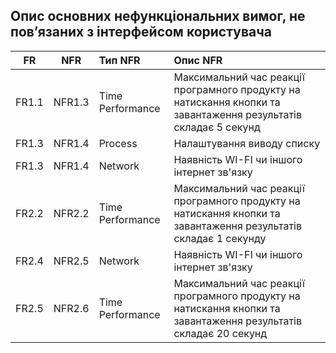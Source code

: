 ## Опис основних нефункціональних вимог, не пов’язаних з інтерфейсом користувача
|FR|NFR|Тип NFR|Опис NFR|
|:-----:|:-----:|:-----|:-----|
|FR1.1|NFR1.3|Time Performance|Максимальний час реакції програмного продукту на натискання кнопки та завантаження результатів складає 5 секунд|
|FR1.3|NFR1.4|Process|Налаштування виводу списку|
|FR1.3|NFR1.4|Network|Наявність WI-FI чи іншого інтернет зв'язку|
|FR2.2|NFR2.2|Time Performance|Максимальний час реакції програмного продукту на натискання кнопки та завантаження результатів складає 1 секунду|
|FR2.4|NFR2.5|Network|Наявність WI-FI чи іншого інтернет зв'язку|
|FR2.5|NFR2.6|Time Performance|Максимальний час реакції програмного продукту на натискання кнопки та завантаження результатів складає 20 секунд|
